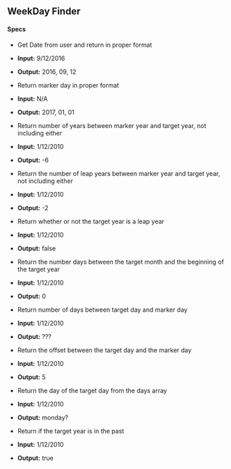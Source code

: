 ## WeekDay Finder

#### Specs
* Get Date from user and return in proper format
* **Input:** 9/12/2016
* **Output:** 2016, 09, 12

* Return marker day in proper format
* **Input:** N/A
* **Output:** 2017, 01, 01

* Return number of years between marker year and target year, not including either
* **Input:** 1/12/2010
* **Output:** -6

* Return the number of leap years between marker year and target year, not including either
* **Input:** 1/12/2010
* **Output:** -2

* Return whether or not the target year is a leap year
* **Input:** 1/12/2010
* **Output:** false

* Return the number days between the target month and the beginning of the target year
* **Input:** 1/12/2010
* **Output:** 0

* Return number of days between target day and marker day
* **Input:** 1/12/2010
* **Output:** ???

* Return the offset between the target day and the marker day
* **Input:** 1/12/2010
* **Output:** 5

* Return the day of the target day from the days array
* **Input:** 1/12/2010
* **Output:** monday?

* Return if the target year is in the past
* **Input:** 1/12/2010
* **Output:** true
